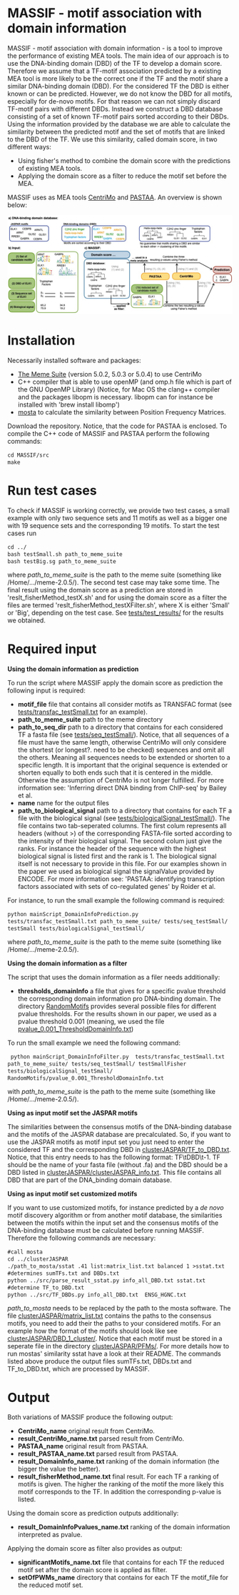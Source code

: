 # MASSIF - motif association with domain information
MASSIF - motif association with domain information - is a tool to improve the performance of existing MEA tools. 
The main idea of our approach is to use the DNA-binding domain (DBD) of the TF to develop a domain score. 
Therefore we assume that a TF-motif association predicted by a existing MEA tool is more likely to be the correct one if the TF and the motif share a similar DNA-binding domain (DBD). 
For the considered TF the DBD is either known or can be predicted. 
However, we do not know the DBD for all motifs, especially for de-novo motifs. 
For that reason we can not simply discard TF-motif pairs with different DBDs.
Instead we construct a DBD database consisting of a set of known TF-motif pairs sorted according to their DBDs. 
Using the information provided by the database we are able to calculate the similarity between the predicted motif and the set of motifs that are linked to the DBD of the TF. 
We use this similarity, called domain score, in two different ways:
 - Using fisher's method to combine the domain score with the predictions of existing MEA tools.
- Applying the domain score as a filter to reduce the motif set before the MEA.

MASSIF uses as MEA tools [CentriMo](https://academic.oup.com/nar/article/40/17/e128/2411117) and [PASTAA](https://www.ncbi.nlm.nih.gov/pmc/articles/PMC2642637/). An overview is shown below:

![overview.png](overview.jpg)
# Installation

Necessarily installed software and packages:

- [The Meme Suite](http://meme-suite.org/doc/download.html) (version 5.0.2, 5.0.3 or 5.0.4) to use CentriMo
- C++ compiler that is able to use openMP (and omp.h file which is part of the GNU OpenMP Library)
(Notice, for Mac OS the clang++ compiler and the packages libopm is necessary. libopm can for instance be installed with 'brew install libomp')
- [mosta](http://mosta.molgen.mpg.de/) to calculate the similarity between Position Frequency Matrices.

Download the repository. Notice, that the code for PASTAA is enclosed. 
To compile the C++ code of MASSIF and PASTAA perform the following commands: 
```
cd MASSIF/src
make
```
# Run test cases
To check if MASSIF is working correctly, we provide two test cases, a small example with only two sequence sets  and 11 motifs as well as a bigger one with 19 sequence sets and the corresponding 19 motifs.
To start the test cases run
``` 
cd ../
bash testSmall.sh path_to_meme_suite
bash testBig.sg path_to_meme_suite
```
where *path_to_meme_suite* is the path to the meme suite (something like /Home/.../meme-2.0.5/). The second test case may take some time. The final result using the domain score as a prediction are stored in 'reslt_fisherMethod_testX.sh' and for using the domain score as a filter the files are termed 'reslt_fisherMethod_testXFilter.sh', where X is either 'Small' or 'Big', depending on the test case. See [tests/test_results/](tests/test_results/) for the results we obtained. 

# Required input
**Using the domain information as prediction**

 To run the script where MASSIF apply the domain score as prediction the following input is required:
 
 - **motif_file** file that contains all consider motifs as TRANSFAC format (see [tests/transfac_testSmall.txt](tests/transfac_testSmall.txt) for an example).
 - **path_to_meme_suite** path to the meme directory  
 - **path_to_seq_dir** path to a directory that contains for each considered TF a fasta file (see [tests/seq_testSmall/](tests/seq_testSmall/)). Notice, that all sequences of a file must have the same length, otherwise CentriMo will only considere the shortest (or longest?. need to be checked) sequences and omit all the others.  Meaning  all sequences needs to be extended or shorten to a specific length. It is important that the original sequence is extended or shorten equally to both ends such that it is centered in the middle. Otherwise the assumption of CentriMo is not longer fulfilled. For more information see: 'Inferring direct DNA binding from ChIP-seq' by  Bailey et al.
 - **name** name for the output files
 - **path_to_biological_signal** path to a directory that contains for each TF a file with the biological signal (see [tests/biologicalSignal_testSmall/](tests/biologicalSignal_testSmall/)).  The file contains two tab-seperated columns. The first colum represents all headers (without >) of the corresponding FASTA-file sorted according to the intensity of their biological signal. The second colum just give the ranks. For instance the header of the sequence with the highest biological signal is listed first and the rank is 1. The biological signal itself is not necessary to provide in this file. For our examples shown in the paper we used as biological signal the signalValue provided by ENCODE. For more information see: 'PASTAA: identifying transcription factors associated with sets of co-regulated genes' by Roider et al.
 
 For instance, to run the small example the following command is required:
 ```
 python mainScript_DomainInfoPrediction.py  tests/transfac_testSmall.txt path_to_meme_suite/ tests/seq_testSmall/ testSmall tests/biologicalSignal_testSmall/
 ```
 where *path_to_meme_suite* is the path to the meme suite (something like /Home/.../meme-2.0.5/).
 
**Using the domain information as a filter**

The script that uses the domain information as a filer needs additionally:
- **thresholds_domainInfo** a file that gives for a specific pvalue threshold the corresponding domain information pro DNA-binding domain. The directory [RandomMotifs](RandomMotifs/) provides  several possible files for different pvalue thresholds. For the results shown in our paper, we used as a pvalue threshold 0.001 (meaning, we used the file [pvalue_0.001_ThresholdDomainInfo.txt](RandomMotifs/pvalue_0.001_ThresholdDomainInfo.txt))

To run the small example we need the following command:
 ```
  python mainScript_DomainInfoFilter.py  tests/transfac_testSmall.txt path_to_meme_suite/ tests/seq_testSmall/ testSmallFisher tests/biologicalSignal_testSmall/ RandomMotifs/pvalue_0.001_ThresholdDomainInfo.txt
 ```
 with *path_to_meme_suite* is the path to the meme suite (something like /Home/.../meme-2.0.5/).
 
**Using as input motif set the JASPAR motifs**

The similarities between the consensus motifs of the DNA-binding database and the motifs of the JASPAR database are precalculated. So, if you want to use the JASPAR motifs as motif input set you just need to enter the considered TF and the corresponding DBD in [clusterJASPAR/TF_to_DBD.txt](clusterJASPAR/TF_to_DBD.txt). Notice, that this entry needs to has the following format: TF\tDBD\t-1. TF should be the name of your fasta file (without .fa) and the DBD should be a  DBD listed in [clusterJASPAR/clusterJASPAR_info.txt](clusterJASPAR/clusterJASPAR_info.txt). This file contains all DBD that are part of the DNA_binding domain database.

 **Using as input motif set customized motifs**
 
 If you want to use customized motifs, for instance predicted by a *de novo* motif discovery algorithm or from another motif database, the similarities between the motifs within the input set and the consensus motifs of the DNA-binding database must be calculated before running MASSIF. Therefore the following commands are necessary:
``` 
#call mosta
cd ../clusterJASPAR
./path_to_mosta/sstat .41 list:matrix_list.txt balanced 1 >sstat.txt
#determines sumTFs.txt and DBDs.txt
python ../src/parse_result_sstat.py info_all_DBD.txt sstat.txt 
#determine TF_to_DBD.txt
python ../src/TF_DBDs.py info_all_DBD.txt  ENSG_HGNC.txt 
```

*path_to_mosta* needs to be replaced by the path to the mosta software. The file [clusterJASPAR/matrix_list.txt](matrix_list.txt) contains the paths to the consensus motifs, you need to add their the paths to your considered motifs. For an example how the format of the motifs should look like see [clusterJASPAR/DBD_1_cluster/](clusterJASPAR/DBD_1_cluster/cluster_*.mat). Notice that each motif must be stored in a seperate file in the directory [clusterJASPAR/PFMs/](clusterJASPAR/PFMs/). For more details how to run mostas' similarity sstat have a look at their README. The commands listed above produce the output files sumTFs.txt, DBDs.txt and TF_to_DBD.txt, which are processed by MASSIF. 

# Output 
Both variations of MASSIF produce the following output: 

- **CentriMo_name** original result from CentriMo.
- **result_CentriMo_name.txt** parsed result from CentriMo.
- **PASTAA_name** original result from PASTAA.
- **result_PASTAA_name.txt** parsed result from PASTAA.
- **result_DomainInfo_name.txt** ranking of the domain information (the bigger the value the better).
- **result_fisherMethod_name.txt** final result. For each TF a ranking of motifs is given. The higher the ranking of the motif the more likely this motif corresponds to the TF. In addition the corresponding p-value is listed.

Using the domain score as prediction outputs additionally:

- **result_DomainInfoPvalues_name.txt** ranking  of the domain information interpreted as pvalue.

Applying the domain score as filter also provides as output:

- **significantMotifs_name.txt** file that contains for each TF the reduced motif set after the domain score is applied as filter.
- **setOfPWMs_name** directory that contains for each TF the motif_file for the reduced motif set.

